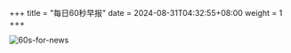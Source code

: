 +++
title = "每日60秒早报"
date = 2024-08-31T04:32:55+08:00
weight = 1
+++

![60s-for-news](/img/zaobao/zaobao.png "由 ALAPI 提供支持")
